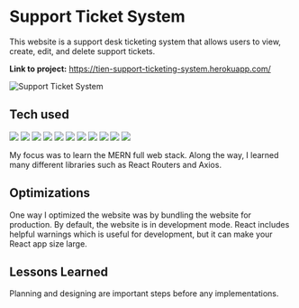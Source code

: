 # Support Ticket System

This website is a support desk ticketing system that allows users to view, create, edit, and delete support tickets.

**Link to project:** https://tien-support-ticketing-system.herokuapp.com/

![Support Ticket System](https://github.com/tn-tran/support-ticketing-system/blob/main/support-ticketing-system.gif)

## Tech used
![](https://img.shields.io/badge/HTML5-E34F26?style=for-the-badge&logo=html5&logoColor=white) ![](https://img.shields.io/badge/CSS3-1572B6?style=for-the-badge&logo=css3&logoColor=white) ![](https://img.shields.io/badge/JavaScript-F7DF1E?style=for-the-badge&logo=javascript&logoColor=black) ![](https://img.shields.io/badge/Tailwind_CSS-38B2AC?style=for-the-badge&logo=tailwind-css&logoColor=white) ![](https://img.shields.io/badge/React-20232A?style=for-the-badge&logo=react&logoColor=61DAFB) ![](https://img.shields.io/badge/Heroku-430098?style=for-the-badge&logo=heroku&logoColor=white) ![](https://img.shields.io/badge/React_Router-CA4245?style=for-the-badge&logo=react-router&logoColor=white) ![](https://img.shields.io/badge/MongoDB-4EA94B?style=for-the-badge&logo=mongodb&logoColor=white) ![](https://img.shields.io/badge/Node.js-43853D?style=for-the-badge&logo=node.js&logoColor=white) ![](https://img.shields.io/badge/Redux-593D88?style=for-the-badge&logo=redux&logoColor=white) ![](https://img.shields.io/badge/json%20web%20tokens-323330?style=for-the-badge&logo=json-web-tokens&logoColor=pink)

My focus was to learn the MERN full web stack. Along the way, I learned many different libraries such as React Routers and Axios.

## Optimizations

One way I optimized the website was by bundling the website for production. By default, the website is in development mode. React includes helpful warnings which is useful for development, but it can make your React app size large. 

## Lessons Learned

Planning and designing are important steps before any implementations. 
